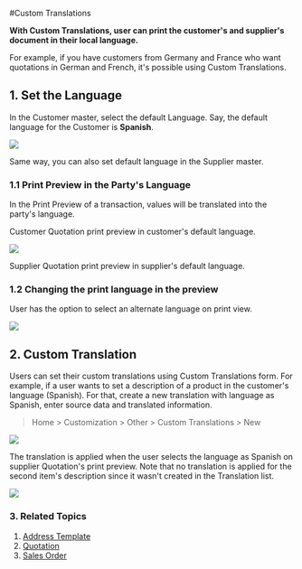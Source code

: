 <!-- add-breadcrumbs -->
#Custom Translations

**With Custom Translations, user can print the customer's and supplier's document in their local language.**

For example, if you have customers from Germany and France who want quotations in German and French, it's possible using Custom Translations.

## 1. Set the Language

In the Customer master, select the default Language. Say, the default language for the Customer is **Spanish**.

<img src="{{docs_base_url}}/assets/img/setup/multilingual_print_format/set_customer_default_lang.png" class="screenshot">

Same way, you can also set default language in the Supplier master.

### 1.1 Print Preview in the Party's Language

In the Print Preview of a transaction, values will be translated into the party's language.

Customer Quotation print preview in customer's default language.

<img src="{{docs_base_url}}/assets/img/setup/multilingual_print_format/customer_quotation.png" class="screenshot">

Supplier Quotation print preview in supplier's default language.

### 1.2 Changing the print language in the preview

User has the option to select an alternate language on print view.

<img src="{{docs_base_url}}/assets/img/setup/multilingual_print_format/alternate_language.png" class="screenshot">

## 2. Custom Translation

Users can set their custom translations using Custom Translations form. For example, if a user wants to set a description of a product in the customer's language (Spanish). For that, create a new translation with language as Spanish, enter source data and translated information.

> Home > Customization > Other > Custom Translations > New

<img src="{{docs_base_url}}/assets/img/setup/multilingual_print_format/translation.png" class="screenshot">

The translation is applied when the user selects the language as Spanish on supplier Quotation's print preview. Note that no translation is applied for the second item's description since it wasn't created in the Translation list.

<img src="{{docs_base_url}}/assets/img/setup/multilingual_print_format/custom_translation.png" class="screenshot">

### 3. Related Topics
1. [Address Template](/docs/v13/user/manual/en/setting-up/print/address-template)
1. [Quotation](/docs/v13/user/manual/en/selling/quotation)
1. [Sales Order](/docs/v13/user/manual/en/selling/sales-order)

